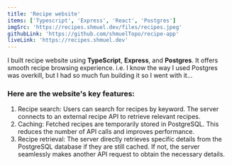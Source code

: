 ```yaml
---
title: 'Recipe website'
items: ['Typescript', 'Express', 'React', 'Postgres']
imgSrc: 'https://recipes.shmuel.dev/files/recipes.jpeg'
githubLink: 'https://github.com/shmuelTopo/recipe-app'
liveLink: 'https://recipes.shmuel.dev'
---
```


I built recipe website using **TypeScript**, **Express**, and **Postgres**. It offers smooth recipe browsing experience. i.e. I know the way I used Postgres was overkill, but I had so much fun building it so I went with it...

### Here are the website's key features:

1. Recipe search: Users can search for recipes by keyword. The server connects to an external recipe API to retrieve relevant recipes.
2. Caching: Fetched recipes are temporarily stored in PostgreSQL. This reduces the number of API calls and improves performance.
3. Recipe retrieval: The server directly retrieves specific details from the PostgreSQL database if they are still cached. If not, the server
   seamlessly makes another API request to obtain the necessary details.
